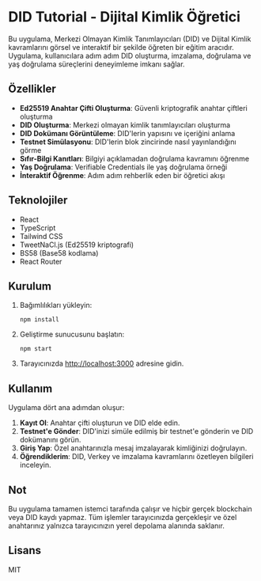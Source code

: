 # DID Tutorial - Dijital Kimlik Öğretici

Bu uygulama, Merkezi Olmayan Kimlik Tanımlayıcıları (DID) ve Dijital Kimlik kavramlarını görsel ve interaktif bir şekilde öğreten bir eğitim aracıdır. Uygulama, kullanıcılara adım adım DID oluşturma, imzalama, doğrulama ve yaş doğrulama süreçlerini deneyimleme imkanı sağlar.

## Özellikler

- **Ed25519 Anahtar Çifti Oluşturma**: Güvenli kriptografik anahtar çiftleri oluşturma
- **DID Oluşturma**: Merkezi olmayan kimlik tanımlayıcıları oluşturma
- **DID Dokümanı Görüntüleme**: DID'lerin yapısını ve içeriğini anlama
- **Testnet Simülasyonu**: DID'lerin blok zincirinde nasıl yayınlandığını görme
- **Sıfır-Bilgi Kanıtları**: Bilgiyi açıklamadan doğrulama kavramını öğrenme
- **Yaş Doğrulama**: Verifiable Credentials ile yaş doğrulama örneği
- **İnteraktif Öğrenme**: Adım adım rehberlik eden bir öğretici akışı

## Teknolojiler

- React
- TypeScript
- Tailwind CSS
- TweetNaCl.js (Ed25519 kriptografi)
- BS58 (Base58 kodlama)
- React Router

## Kurulum

1. Bağımlılıkları yükleyin:
   ```
   npm install
   ```

2. Geliştirme sunucusunu başlatın:
   ```
   npm start
   ```

3. Tarayıcınızda [http://localhost:3000](http://localhost:3000) adresine gidin.

## Kullanım

Uygulama dört ana adımdan oluşur:

1. **Kayıt Ol**:  Anahtar çifti oluşturun ve DID elde edin.
2. **Testnet'e Gönder**: DID'inizi simüle edilmiş bir testnet'e gönderin ve DID dokümanını görün.
3. **Giriş Yap**: Özel anahtarınızla mesaj imzalayarak kimliğinizi doğrulayın.
4. **Öğrendiklerim**: DID, Verkey ve imzalama kavramlarını özetleyen bilgileri inceleyin.

## Not

Bu uygulama tamamen istemci tarafında çalışır ve hiçbir gerçek blockchain veya DID kaydı yapmaz. Tüm işlemler tarayıcınızda gerçekleşir ve özel anahtarınız yalnızca tarayıcınızın yerel depolama alanında saklanır.

## Lisans

MIT
